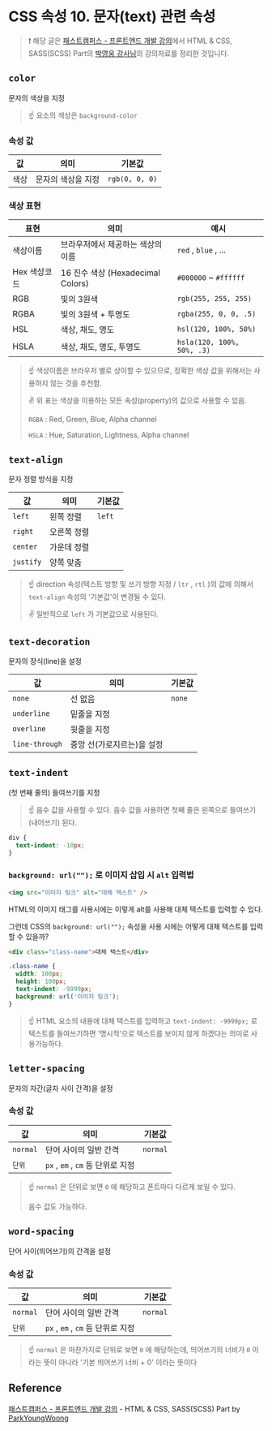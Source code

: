 # CSS 속성 10. 문자(text) 관련 속성

> ❗️ 해당 글은 [패스트캠퍼스 - 프론트엔드 개발 강의](https://www.fastcampus.co.kr/dev_online_react/)에서 HTML & CSS, SASS(SCSS) Part의 [박영웅 강사님](https://github.com/ParkYoungWoong)의 강의자료를 정리한 것입니다.

## `color`

문자의 색상을 지정

> ☝️ 요소의 색상은 `background-color`

### 속성 값

| 값   | 의미               | 기본값         |
| ---- | ------------------ | -------------- |
| 색상 | 문자의 색상을 지정 | `rgb(0, 0, 0)` |

### 색상 표현

| 표현         | 의미                              | 예시                       |
| ------------ | --------------------------------- | -------------------------- |
| 색상이름     | 브라우저에서 제공하는 색상의 이름 | `red` , `blue` , ...       |
| Hex 색상코드 | 16 진수 색상 (Hexadecimal Colors) | `#000000` ~ `#ffffff`      |
| RGB          | 빛의 3원색                        | `rgb(255, 255, 255)`       |
| RGBA         | 빛의 3원색 + 투명도               | `rgba(255, 0, 0, .5)`      |
| HSL          | 색상, 채도, 명도                  | `hsl(120, 100%, 50%)`      |
| HSLA         | 색상, 채도, 명도, 투명도          | `hsla(120, 100%, 50%, .3)` |

> ☝️ 색상이름은 브라우저 별로 상이할 수 있으므로, 정확한 색상 값을 위해서는 사용하지 않는 것을 추천함.
>
> ✌️ 위 표는 색상을 이용하는 모든 속성(property)의 값으로 사용할 수 있음.
>
> `RGBA` : Red, Green, Blue, Alpha channel
>
> `HSLA` : Hue, Saturation, Lightness, Alpha channel

## `text-align`

문자 정렬 방식을 지정

| 값        | 의미        | 기본값 |
| --------- | ----------- | ------ |
| `left`    | 왼쪽 정렬   | `left` |
| `right`   | 오른쪽 정렬 |        |
| `center`  | 가운데 정렬 |        |
| `justify` | 양쪽 맞춤   |        |

> ☝️ direction 속성(텍스트 방향 및 쓰기 방향 지정 / `ltr` , `rtl` )의 값에 의해서 `text-align` 속성의 '기본값'이 변경될 수 있다.
>
> ✌️ 일반적으로 `left` 가 기본값으로 사용된다.

## `text-decoration`

문자의 장식(line)을 설정

| 값             | 의미                       | 기본값 |
| -------------- | -------------------------- | ------ |
| `none`         | 선 없음                    | `none` |
| `underline`    | 밑줄을 지정                |        |
| `overline`     | 윗줄을 지정                |        |
| `line-through` | 중앙 선(가로지르는)을 설정 |        |

## `text-indent`

(첫 번째 줄의) 들여쓰기를 지정

> ☝️ 음수 값을 사용할 수 있다. 음수 값을 사용하면 첫째 줄은 왼쪽으로 들여쓰기(내어쓰기) 된다.

```css
div {
  text-indent: -10px;
}
```

### `background: url("");` 로 이미지 삽입 시 `alt` 입력법

```html
<img src="이미지 링크" alt="대체 텍스트" />
```

HTML의 이미지 태그를 사용시에는 이렇게 alt를 사용해 대체 텍스트를 입력할 수 있다.

그런데 CSS의 `background: url("");` 속성을 사용 시에는 어떻게 대체 텍스트를 입력할 수 있을까?

```html
<div class="class-name">대체 텍스트</div>
```

```css
.class-name {
  width: 100px;
  height: 100px;
  text-indent: -9999px;
  background: url('이미지 링크');
}
```

> ☝️ HTML 요소의 내용에 대체 텍스트를 입력하고 `text-indent: -9999px;` 로 텍스트를 들여쓰기하면 '명시적'으로 텍스트를 보이지 않게 하겠다는 의미로 사용가능하다.

## `letter-spacing`

문자의 자간(글자 사이 간격)을 설정

### 속성 값

| 값       | 의미                              | 기본값   |
| -------- | --------------------------------- | -------- |
| `normal` | 단어 사이의 일반 간격             | `normal` |
| `단위`   | `px` , `em` , `cm` 등 단위로 지정 |          |

> ☝️ `normal` 은 단위로 보면 `0` 에 해당하고 폰트마다 다르게 보일 수 있다.
>
> 음수 값도 가능하다.

## `word-spacing`

단어 사이(띄어쓰기)의 간격을 설정

### 속성 값

| 값       | 의미                              | 기본값   |
| -------- | --------------------------------- | -------- |
| `normal` | 단어 사이의 일반 간격             | `normal` |
| `단위`   | `px` , `em` , `cm` 등 단위로 지정 |          |

> ☝️ `normal` 은 마찬가지로 단위로 보면 `0` 에 해당하는데, 띄어쓰기의 너비가 `0` 이라는 뜻이 아니라 '기본 띄어쓰기 너비 + 0' 이라는 뜻이다

## Reference

[패스트캠퍼스 - 프론트엔드 개발 강의](https://www.fastcampus.co.kr/dev_online_react/) - HTML & CSS, SASS(SCSS) Part by [ParkYoungWoong](https://github.com/ParkYoungWoong)
